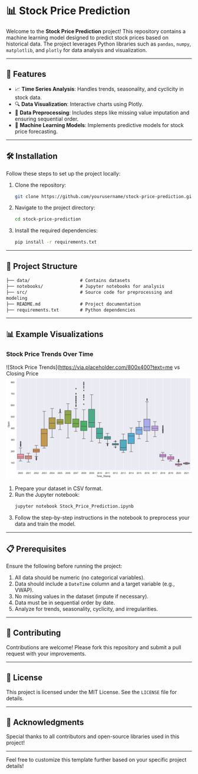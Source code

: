 # 📊 Stock Price Prediction

Welcome to the **Stock Price Prediction** project! This repository contains a machine learning model designed to predict stock prices based on historical data. The project leverages Python libraries such as `pandas`, `numpy`, `matplotlib`, and `plotly` for data analysis and visualization.

---

## 🚀 Features

- 📈 **Time Series Analysis**: Handles trends, seasonality, and cyclicity in stock data.
- 🔍 **Data Visualization**: Interactive charts using Plotly.
- 🧹 **Data Preprocessing**: Includes steps like missing value imputation and ensuring sequential order.
- 🤖 **Machine Learning Models**: Implements predictive models for stock price forecasting.

---

## 🛠️ Installation

Follow these steps to set up the project locally:

1. Clone the repository:
   ```bash
   git clone https://github.com/yourusername/stock-price-prediction.git
   ```
2. Navigate to the project directory:
   ```bash
   cd stock-price-prediction
   ```
3. Install the required dependencies:
   ```bash
   pip install -r requirements.txt
   ```

---

## 📂 Project Structure

```plaintext
├── data/                   # Contains datasets
├── notebooks/              # Jupyter notebooks for analysis
├── src/                    # Source code for preprocessing and modeling
├── README.md               # Project documentation
├── requirements.txt        # Python dependencies
```

---

## 📊 Example Visualizations

### Stock Price Trends Over Time
![Stock Price Trends](https://via.placeholder.com/800x400?text=me vs Closing Price
![Volume vs Open Price](https://github.com/saikat912/Stock_price_prediction/blob/a7ca008fa81e4fe260d03255dd6062a59f799ce2/download-1.png)

1. Prepare your dataset in CSV format.
2. Run the Jupyter notebook:
   ```bash
   jupyter notebook Stock_Price_Prediction.ipynb
   ```
3. Follow the step-by-step instructions in the notebook to preprocess your data and train the model.

---

## 📋 Prerequisites

Ensure the following before running the project:

1. All data should be numeric (no categorical variables).
2. Data should include a `DateTime` column and a target variable (e.g., VWAP).
3. No missing values in the dataset (impute if necessary).
4. Data must be in sequential order by date.
5. Analyze for trends, seasonality, cyclicity, and irregularities.

---

## 🤝 Contributing

Contributions are welcome! Please fork this repository and submit a pull request with your improvements.

---

## 📜 License

This project is licensed under the MIT License. See the `LICENSE` file for details.

---

## 🌟 Acknowledgments

Special thanks to all contributors and open-source libraries used in this project!

--- 

Feel free to customize this template further based on your specific project details!

